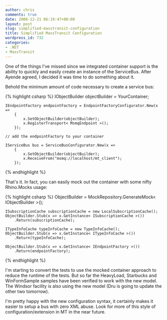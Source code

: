 ```yaml
---
author: chris
comments: true
date: 2008-12-21 06:19:47+00:00
layout: post
slug: simplified-masstransit-configuration
title: Simplified MassTransit Configuration
wordpress_id: 732
categories:
- .NET
- MassTransit
---
```


One of the things I've missed since we integrated container support is the ability to quickly and easily create an instance of the ServiceBus. After Ayende agreed, I decided it was time to do something about it.

Behold the minimum amount of code necessary to create a service bus:

{% highlight csharp %}
	IObjectBuilder objectBuilder = YourContainer;

	IEndpointFactory endpointFactory = EndpointFactoryConfigurator.New(x =>
		{
			x.SetObjectBuilder(objectBuilder);
			x.RegisterTransport< MsmqEndpoint >();
		});

	// add the endpointFactory to your container

	IServiceBus bus = ServiceBusConfigurator.New(x => 
		{
			x.SetObjectBuilder(objectBuilder);
			x.ReceiveFrom("msmq://localhost/mt_client"); 
		});

{% endhighlight %}

That's it. In fact, you can easily mock out the container with some nifty Rhino.Mocks usage:

{% highlight csharp %}
	ObjectBuilder = MockRepository.GenerateMock< IObjectBuilder >();

	ISubscriptionCache subscriptionCache = new LocalSubscriptionCache();
	ObjectBuilder.Stub(x => x.GetInstance< ISubscriptionCache >())
		.Return(subscriptionCache);

	ITypeInfoCache typeInfoCache = new TypeInfoCache();
	ObjectBuilder.Stub(x => x.GetInstance< ITypeInfoCache >())
		.Return(typeInfoCache);

	ObjectBuilder.Stub(x => x.GetInstance< IEndpointFactory >())
		.Return(endpointFactory);

{% endhighlight %}

I'm starting to convert the tests to use the mocked container approach to reduce the runtime of the tests. But so far the HeavyLoad, Starbucks and WinFormSample samples have been verified to work with the new model. The Windsor facility is also using the new model (Dru is going to update the other two tomorrow).

I'm pretty happy with the new configuration syntax, it certainly makes it easier to setup a bus with zero XML abuse. Look for more of this style of configuration/extension in MT in the near future.

